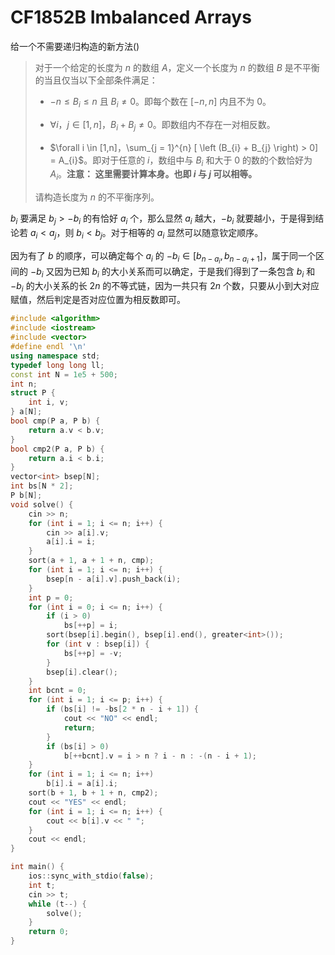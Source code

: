# CF1852B Imbalanced Arrays

给一个不需要递归构造的新方法()

> 对于一个给定的长度为 $n$ 的数组 $A$，定义一个长度为 $n$ 的数组 $B$ 是不平衡的当且仅当以下全部条件满足：
> 
> - $-n \leq B_{i} \leq n$ 且 $B_{i} \ne 0$。即每个数在 $[-n,n]$ 内且不为 $0$。
> 
> - $\forall i，j \in [1,n]，B_{i} + B_{j} \neq 0$。即数组内不存在一对相反数。
> 
> - $\forall i \in [1,n]，\sum_{j = 1}^{n} [ \left (B_{i} + B_{j} \right) > 0] = A_{i}$。即对于任意的 $i$，数组中与 $B_{i}$ 和大于 $0$ 的数的个数恰好为 $A_{i}$。**注意： 这里需要计算本身。也即 $i$ 与 $j$ 可以相等。**
> 
> 请构造长度为 $n$ 的不平衡序列。

$b_i$ 要满足 $b_j>-b_i$ 的有恰好 $a_i$ 个，那么显然 $a_i$ 越大，$-b_i$ 就要越小，于是得到结论若 $a_i<a_j$，则 $b_i<b_j$。对于相等的 $a_i$ 显然可以随意钦定顺序。

因为有了 $b$ 的顺序，可以确定每个 $a_i$ 的 $-b_i\in [b_{n-a_i},b_{n-a_i+1}]$，属于同一个区间的 $-b_i$ 又因为已知 $b_i$ 的大小关系而可以确定，于是我们得到了一条包含 $b_i$ 和 $-b_i$ 的大小关系的长 $2n$ 的不等式链，因为一共只有 $2n$ 个数，只要从小到大对应赋值，然后判定是否对应位置为相反数即可。

```cpp
#include <algorithm>
#include <iostream>
#include <vector>
#define endl '\n'
using namespace std;
typedef long long ll;
const int N = 1e5 + 500;
int n;
struct P {
    int i, v;
} a[N];
bool cmp(P a, P b) {
    return a.v < b.v;
}
bool cmp2(P a, P b) {
    return a.i < b.i;
}
vector<int> bsep[N];
int bs[N * 2];
P b[N];
void solve() {
    cin >> n;
    for (int i = 1; i <= n; i++) {
        cin >> a[i].v;
        a[i].i = i;
    }
    sort(a + 1, a + 1 + n, cmp);
    for (int i = 1; i <= n; i++) {
        bsep[n - a[i].v].push_back(i);
    }
    int p = 0;
    for (int i = 0; i <= n; i++) {
        if (i > 0)
            bs[++p] = i;
        sort(bsep[i].begin(), bsep[i].end(), greater<int>());
        for (int v : bsep[i]) {
            bs[++p] = -v;
        }
        bsep[i].clear();
    }
    int bcnt = 0;
    for (int i = 1; i <= p; i++) {
        if (bs[i] != -bs[2 * n - i + 1]) {
            cout << "NO" << endl;
            return;
        }
        if (bs[i] > 0)
            b[++bcnt].v = i > n ? i - n : -(n - i + 1);
    }
    for (int i = 1; i <= n; i++)
        b[i].i = a[i].i;
    sort(b + 1, b + 1 + n, cmp2);
    cout << "YES" << endl;
    for (int i = 1; i <= n; i++) {
        cout << b[i].v << " ";
    }
    cout << endl;
}

int main() {
    ios::sync_with_stdio(false);
    int t;
    cin >> t;
    while (t--) {
        solve();
    }
    return 0;
}
```